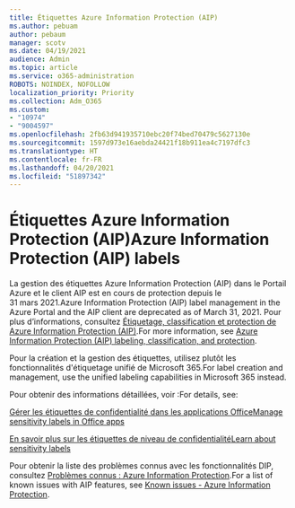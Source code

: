 ```yaml
---
title: Étiquettes Azure Information Protection (AIP)
ms.author: pebuam
author: pebaum
manager: scotv
ms.date: 04/19/2021
audience: Admin
ms.topic: article
ms.service: o365-administration
ROBOTS: NOINDEX, NOFOLLOW
localization_priority: Priority
ms.collection: Adm_O365
ms.custom:
- "10974"
- "9004597"
ms.openlocfilehash: 2fb63d941935710ebc20f74bed70479c5627130e
ms.sourcegitcommit: 1597d973e16aebda24421f18b911ea4c7197dfc3
ms.translationtype: HT
ms.contentlocale: fr-FR
ms.lasthandoff: 04/20/2021
ms.locfileid: "51897342"
---
```

# <a name="azure-information-protection-aip-labels"></a><span data-ttu-id="615c9-102">Étiquettes Azure Information Protection (AIP)</span><span class="sxs-lookup"><span data-stu-id="615c9-102">Azure Information Protection (AIP) labels</span></span>

<span data-ttu-id="615c9-103">La gestion des étiquettes Azure Information Protection (AIP) dans le Portail Azure et le client AIP est en cours de protection depuis le 31 mars 2021.</span><span class="sxs-lookup"><span data-stu-id="615c9-103">Azure Information Protection (AIP) label management in the Azure Portal and the AIP client are deprecated as of March 31, 2021.</span></span> <span data-ttu-id="615c9-104">Pour plus d’informations, consultez [Étiquetage, classification et protection de Azure Information Protection (AIP)](https://docs.microsoft.com/azure/information-protection/aip-classification-and-protection).</span><span class="sxs-lookup"><span data-stu-id="615c9-104">For more information, see [Azure Information Protection (AIP) labeling, classification, and protection](https://docs.microsoft.com/azure/information-protection/aip-classification-and-protection).</span></span>

<span data-ttu-id="615c9-105">Pour la création et la gestion des étiquettes, utilisez plutôt les fonctionnalités d'étiquetage unifié de Microsoft 365.</span><span class="sxs-lookup"><span data-stu-id="615c9-105">For label creation and management, use the unified labeling capabilities in Microsoft 365 instead.</span></span> 

<span data-ttu-id="615c9-106">Pour obtenir des informations détaillées, voir :</span><span class="sxs-lookup"><span data-stu-id="615c9-106">For details, see:</span></span>

[<span data-ttu-id="615c9-107">Gérer les étiquettes de confidentialité dans les applications Office</span><span class="sxs-lookup"><span data-stu-id="615c9-107">Manage sensitivity labels in Office apps</span></span>](https://docs.microsoft.com/microsoft-365/compliance/sensitivity-labels-office-apps)

[<span data-ttu-id="615c9-108">En savoir plus sur les étiquettes de niveau de confidentialité</span><span class="sxs-lookup"><span data-stu-id="615c9-108">Learn about sensitivity labels</span></span>](https://docs.microsoft.com/microsoft-365/compliance/sensitivity-labels)

<span data-ttu-id="615c9-109">Pour obtenir la liste des problèmes connus avec les fonctionnalités DIP, consultez [Problèmes connus : Azure Information Protection](https://docs.microsoft.com/azure/information-protection/known-issues).</span><span class="sxs-lookup"><span data-stu-id="615c9-109">For a list of known issues with AIP features, see [Known issues - Azure Information Protection](https://docs.microsoft.com/azure/information-protection/known-issues).</span></span>